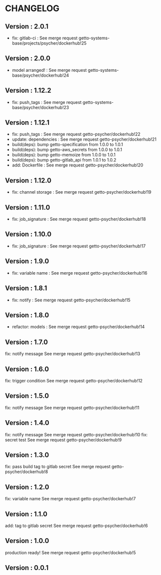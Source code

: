 # CHANGELOG

## Version : 2.0.1

- fix: gitlab-ci : See merge request getto-systems-base/projects/psycher/dockerhub!25


## Version : 2.0.0

- model arranged! : See merge request getto-systems-base/psycher/dockerhub!24


## Version : 1.12.2

- fix: push_tags : See merge request getto-systems-base/psycher/dockerhub!23


## Version : 1.12.1

- fix: push_tags : See merge request getto-psycher/dockerhub!22
- update: dependencies : See merge request getto-psycher/dockerhub!21
- build(deps): bump getto-specification from 1.0.0 to 1.0.1
- build(deps): bump getto-aws_secrets from 1.0.0 to 1.0.1
- build(deps): bump getto-memoize from 1.0.0 to 1.0.1
- build(deps): bump getto-gitlab_api from 1.0.1 to 1.0.2
- add: Dockerfile : See merge request getto-psycher/dockerhub!20


## Version : 1.12.0

- fix: channel storage : See merge request getto-psycher/dockerhub!19


## Version : 1.11.0

- fix: job_signature : See merge request getto-psycher/dockerhub!18


## Version : 1.10.0

- fix: job_signature : See merge request getto-psycher/dockerhub!17


## Version : 1.9.0

- fix: variable name : See merge request getto-psycher/dockerhub!16


## Version : 1.8.1

- fix: notify : See merge request getto-psycher/dockerhub!15


## Version : 1.8.0

- refactor: models : See merge request getto-psycher/dockerhub!14


## Version : 1.7.0

fix: notify message See merge request getto-psycher/dockerhub!13


## Version : 1.6.0

fix: trigger condition See merge request getto-psycher/dockerhub!12


## Version : 1.5.0

fix: notify message See merge request getto-psycher/dockerhub!11


## Version : 1.4.0

fix: notify message See merge request getto-psycher/dockerhub!10
fix: secret test See merge request getto-psycher/dockerhub!9


## Version : 1.3.0

fix: pass build tag to gitlab secret See merge request getto-psycher/dockerhub!8


## Version : 1.2.0

fix: variable name See merge request getto-psycher/dockerhub!7


## Version : 1.1.0

add: tag to gitlab secret See merge request getto-psycher/dockerhub!6


## Version : 1.0.0

production ready! See merge request getto-psycher/dockerhub!5


## Version : 0.0.1


